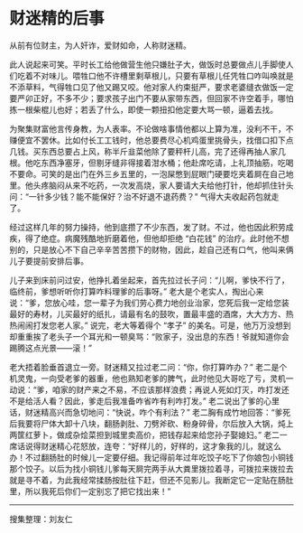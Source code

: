 # 财迷精的后事

从前有位财主，为人奸诈，爱财如命，人称财迷精。

此人说起来可笑。平时长工给他做营生他只嫌肚子大，做饭时总要做点儿手脚使人们吃着不对味儿。喂牲口他不许槽里剩草根儿，只要有草根儿任凭牲口咋叫唤就是不添草料，气得牲口见了他又踢又咬。他对家人约束挺严，要求老婆缝衣做饭一定要严卯正好，不多不少；要求孩子出门不要从家带东西，但回家不许空着手，哪怕拣一根柴棍儿也好；若丢了什么，即使一颗扭扣他定要大骂一顿，逼着去找。

为聚集财富他言传身教，为人表率。不论做啥事情他都以上算为准，没利不干，不赚便宜不罢休。比如付长工工钱时，他总要费尽心机鸡蛋里挑骨头，找借口扣下点几钱。买东西总要占上风，称半斤韭菜他除了要秤杆儿高，完了还得再抽人家几根。他吃东西净塞牙，但剔牙缝非得接着泔水桶；他赴席吃请，上礼顶抽筋，吃喝不要命。可笑的是出门在外三乡五里的，一泡屎憋到屁眼门硬要圪夹着屙在自己地里。他头疼脑闷从来不吃药，一次发高烧，家人要请大夫给他打针，他却抓住针头问：“一针多少钱？能不能保好？治不好退不退药费？” 气得大夫收起药包就走了。

经过这样几年的努力操持，他到底攒了不少东西，发了财。不过，他也因此积劳成疾，得了绝症。病魔残酷地折磨着他，但他却拒绝 “白花钱” 的治疗。此时他不想别的，只是放心不下自己辛辛苦苦攒下的财物，因此，趁自己还有口气，他叫来俩儿子要提前安排后事。

儿子来到床前问过安，他挣扎着坐起来，首先拉过长子问：“儿啊，爹快不行了，临终前，爹想听听你打算咋料理爹的后事呀。” 老大是个老实人，掏出心来说：“爹，您放心哇，您一辈子为我们劳心费力地创业治家，您死后我一定给您装最好的寿材，儿买最好的纸扎，请最有名的鼓吹，置最丰盛的酒席，大大方方、热热闹闹打发您老人家。” 说完，老大等着得个 “孝子” 的美名。可是，他万万没想到却重重挨了老头子一个耳光和一顿臭骂：“败家子，没出息的东西！爷就知道你会踢腾这点光景——滚！”

老大捂着脸垂首退立一旁。财迷精又拉过老二问：“你，你打算咋办？” 老二是个机灵鬼，一向受老爹的器重，他也熟知老爹的脾气，此时他见大哥吃了亏，灵机一动说：“爹，咱家的财产来之不易，不应该那样浪费；再说人死如灯灭，咋打发还不是给活人看？因此，爹走后我准备咋省咋有利咋打发。” 老二说出了爹的心里话，财迷精高兴而急切地问：“快说，咋个有利法？” 老二胸有成竹地回答：“爹死后我要将尸体大卸十八块，翻肠剥肚、刀劈斧砍、粉身碎骨，尔后放入大锅，炖上两筐红萝卜，做成杂烩菜担到城里卖高价，把钱存起来给您孙子娶媳妇。” 老二一席话说得财迷精心花怒放，连夸：“好样儿的，好样的，这才象我的儿，就这么办！不过翻肠肚的时候儿一定要仔细。我记得前年过年吃饺子吃下了你娘包小铜钱那个饺子。以后为找小铜钱儿爹每天屙完两手从大粪里拨拉着寻，可拨拉来拨拉去就是寻不着，为此我经常揉肠按肚往下赶，但还不见影儿。我断定它一定贴在肠肚里，所以我死后你们一定别忘了把它找出来！”

---

搜集整理：刘友仁
